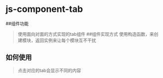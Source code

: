 # js-component-tab
##组件功能
>使用面向对面的方式实现的tab组件
##组件实现方式
>使用构造函数，来创建模块，返回实例来让每个模块互不干扰
## 如何使用
>点击对应的tab会显示不同的内容
